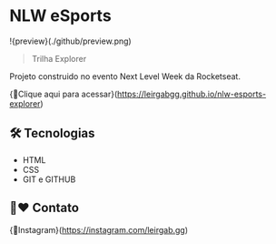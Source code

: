 # NLW eSports

!{preview}(./github/preview.png)

>Trilha Explorer

Projeto construido no evento Next Level Week da Rocketseat.

{🔗Clique aqui para acessar}(https://leirgabgg.github.io/nlw-esports-explorer)

## 🛠 Tecnologias

- HTML
- CSS
- GIT e GITHUB

## 📱❤ Contato

{📸Instagram}(https://instagram.com/leirgab.gg)